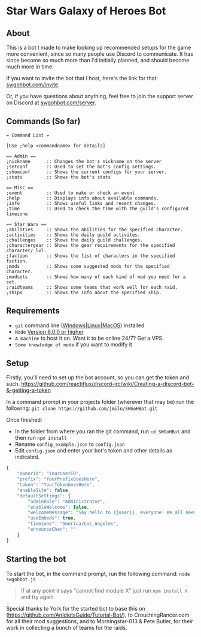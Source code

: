 # Star Wars Galaxy of Heroes Bot

## About
This is a bot I made to make looking up recommended setups for the game more convenient, since so many people use Discord to communicate.
It has since become so much more than I'd initially planned, and should become much more in time.

If you want to invite the bot that I host, here's the link for that: [swgohbot.com/invite](swgohbot.com/invite).

Or, if you have questions about anything, feel free to join the support server on Discord at [swgohbot.com/server](swgohbot.com/server).

## Commands (So far)
```asciidoc
= Command List =

[Use ;help <commandname> for details]

== Admin ==
;nickname      :: Changes the bot's nickname on the server
;setconf       :: Used to set the bot's config settings.
;showconf      :: Shows the current configs for your server.
;stats         :: Shows the bot's stats

== Misc ==
;event         :: Used to make or check an event
;help          :: Displays info about available commands.
;info          :: Shows useful links and recent changes.
;time          :: Used to check the time with the guild's configured timezone

== Star Wars ==
;abilities     :: Shows the abilities for the specified character.
;activities    :: Shows the daily guild activites.
;challenges    :: Shows the daily guild challenges.
;charactergear :: Shows the gear requirements for the specified character/ lvl.
;faction       :: Shows the list of characters in the specified faction.
;mods          :: Shows some suggested mods for the specified character.
;modsets       :: Shows how many of each kind of mod you need for a set.
;raidteams     :: Shows some teams that work well for each raid.
;ships         :: Shows the info about the specified ship.
```

## Requirements
- `git` command line ([Windows](https://git-scm.com/download/win)|[Linux](https://git-scm.com/book/en/v2/Getting-Started-Installing-Git)|[MacOS](https://git-scm.com/download/mac)) installed
- `Node` [Version 8.0.0 or higher](https://nodejs.org)
- `A machine` to host it on. Want it to be online 24/7? Get a VPS.
- `Some knowledge of node` if you want to modify it.

## Setup

Firstly, you'll need to set up the bot account, so you can get the token and such. 
https://github.com/reactiflux/discord-irc/wiki/Creating-a-discord-bot-&-getting-a-token

In a command prompt in your projects folder (wherever that may be) run the following:
`git clone https://github.com/jmiln/SWGoHBot.git`

Once finished: 
- In the folder from where you ran the git command, run `cd SWGoHBot` and then run `npm install`
- Rename `config_example.json` to `config.json`
- Edit `config.json` and enter your bot's token and other details as indicated. 
```js
{
    "ownerid": "YourUserID",
    "prefix": "YourPrefixGoesHere",
    "token": "YourTokenGoesHere",
    "enableSite": false,
    "defaultSettings": {
        "adminRole": "Administrator",
        "enableWelcome": false,
        "welcomeMessage": "Say hello to {{user}}, everyone! We all need a warm welcome sometimes :D",
        "useEmbeds": true,
        "timezone": "America/Los_Angeles",
        "announceChan": ""
    }
}
```

## Starting the bot
To start the bot, in the command prompt, run the following command:
`node swgohbot.js`
> If at any point it says "cannot find module X" just run `npm install X` and try again.


Special thanks to York for the started bot to base this on (https://github.com/AnIdiotsGuide/Tutorial-Bot/),
to CrouchingRancor.com for all their mod suggestions,
and to Morningstar-013 & Pete Butler, for their work in collecting a bunch of teams for the raids.
